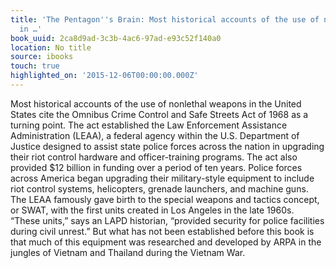 ```yaml
---
title: 'The Pentagon''s Brain: Most historical accounts of the use of nonlethal weapons
  in …'
book_uuid: 2ca8d9ad-3c3b-4ac6-97ad-e93c52f140a0
location: No title
source: ibooks
touch: true
highlighted_on: '2015-12-06T00:00:00.000Z'
---
```


Most historical accounts of the use of nonlethal weapons in the United States cite the Omnibus Crime Control and Safe Streets Act of 1968 as a turning point. The act established the Law Enforcement Assistance Administration (LEAA), a federal agency within the U.S. Department of Justice designed to assist state police forces across the nation in upgrading their riot control hardware and officer-training programs. The act also provided $12 billion in funding over a period of ten years. Police forces across America began upgrading their military-style equipment to include riot control systems, helicopters, grenade launchers, and machine guns. The LEAA famously gave birth to the special weapons and tactics concept, or SWAT, with the first units created in Los Angeles in the late 1960s. “These units,” says an LAPD historian, “provided security for police facilities during civil unrest.” But what has not been established before this book is that much of this equipment was researched and developed by ARPA in the jungles of Vietnam and Thailand during the Vietnam War.